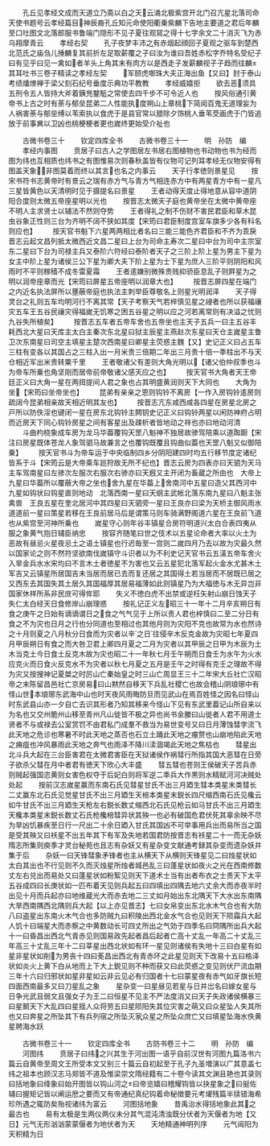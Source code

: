 <!-- { "loadSidebar": true } -->
　　孔丘见孝经文成而天道立乃斋以白之天云涌北极紫宫开北门召亢星北落司命天使书题号云孝经篇目神辰裔孔丘知元命使阳衢乗紫麟下告地主要道之君后年麟至口吐图文北落郎服书鲁端门隠形不见子夏往观冩之得十七字余文二十消灭飞为赤乌翔摩青云
　　孝经右契
　　孔子夜梦丰沛之有赤烟起顔回子夏观之驱车到楚西北范氏之庙刍儿捶麟复其前折左足取薪覆之子曰汝为谁曰吾姓赤松字乔特名受纪子曰有见乎曰见一禽如者羊头上角其末有肉方以是西走子发薪麟视子子趋而往麟其耳吐书三卷子精读之孝经左契
　　军颐虎啣珠大夫正海出鱼【又曰】封于泰山考绩燔燎禅于梁父刻石纪号垂度示典功平教教
　　孝经威嬉拒
　　欲去恶须具五刑令五人皆持大斧着銕兠鍪駈之常使去四千步不可令近人也
　　按风俗通引黄帝书上古之时有荼与郁垒昆弟二人性能执度朔山上章桃下简阅百鬼无道理妄为人祸害荼与郁垒缚以苇索执以食虎于是县官常以腊除夕饰桃人垂苇茭画虎于门皆追放于前事兾以卫凶也桃梗梗者更也嵗终更始受介祉也








　　古微书卷三十
　　钦定四库全书
　　古微书卷三十一
　　明　孙防　编
　　孝经内事图
　　贲居子曰古人之学图居左书居右图植物也书动物也书为经而图为纬也互相质也纬书之有图惟易次则春秋盖皆有仪物可记列耳孝经无仪物安得有图盖天象非图莫着而终以其言也名之内事云
　　天子行孝徳则景星见
　　按宋书符书志黄帝时有景云之瑞有赤方气与青方气相连赤方中有两星青方中有一星凡三星皆黄色以天清明时见于摄提名曰景星
　　王者动得天度止得地意从容中道阴阳合度则太微五帝座星明以光也
　　按晋志太微天子庭也黄帝坐在太微中黄帝座不明人主求贤士以辅法不然则夺势
　　王者得礼之制不伤财不害民君臣和草木昆虫谷象正性则三台为齐明不阔不狭如其度【宋筠曰君臣制度宫室车旗多少各有科名则应也】
　　按天官书魁下六星两两相比者名曰三能三能色齐君臣和不齐为乖戾晋志云起文昌列抵太微西近文昌二星曰上台为司命主寿次二星曰中台为司中主宗室东二星曰下台为司禄主兵又泰阶六符经曰泰阶者天子之三阶上阶上星为男主下星为女主中阶上星为诸侯三公下星为卿大夫下阶上星为士下星为庶人三阶平则阴阳和风雨时不平则稼穑不成冬雷夏霜
　　王者逺嫌别微殊贵贱抑骄臣息乱子则屛星为之明以润帝座章而光【宋筠曰屏星五帝座明以润章大也】
　　按晋志屏四星在端门之内近名执法屏所以壅蔽帝庭也执法主刺举臣尊敬名上则星光明润泽
　　天子得灵台之礼则五车均明河行不离其常【天子考察天气若梓慎见星之祲者也所以获福禳灾五车王五谷民禳灾得福嵗无饥寒之困五谷星之明以应之河若离常则有决溢之忧则九谷失所植矣】
　　按晋志五车者五帝车舍也五帝坐也主天子五兵一曰主五谷丰耗西北大星曰天库主太白主秦次东北星曰狱主辰星主燕赵次东星曰天仓主嵗星主鲁卫次东南星曰司空主填星主楚次西南星曰卿星主荧惑主魏【又】史记正义曰占五车三柱有变各以其国占之三柱入出一月米贵三倍期二年出三月贵十倍一秊柱出不与天仓相近军出米贵转粟千里
　　王者敬诸父有差则大角光明以【诸父伯仲叔季也斗为帝车所乗也角坚刚而居帝前帝敬诸父感天应之也】
　　按天官书大角者天王帝廷正义曰大角一星在两挕提间人君之象也占其明盛黄润则天下大同也
　　大角为坐【宋筠曰坐帝坐也】
　　昆弟有亲亲之恩则钩铃不离房【一作入房钩铃逺房则疏阔今昆弟相亲故天相近明其友也】
　　按晋志亢东咸西咸各四星在房星北房之戸所以防佚淫也键闭一星在房东北钩铃主闗钥史记正义曰钩铃两星以闲防神府占明而近房天下同心钩铃房星之间有客星出及疎析者皆地动之祥也亦曰地动河清
　　斗曲枃桡象成车房为龙马华葢覆钩天罡八魁神不独居故骖驾陪乘以道踟蹰【宋注曰房星既体苍龙人象驾驷马故兼言之也覆钩既覆且钩曲似葢也天罡八魁又似御陪乗】
　　按天官书斗为帝车运于中央临制四乡分阴阳建四时均五行移节度定诸纪皆系于斗【宋筠云是大帝乘车廵狩故无所不纪也】晋志云房为四表亦曰天驷为天马主车驾南星曰左骖次左服次右服次右骖亦曰天廐又主开闭为畜蔵之所由也　大帝上九星曰华葢所以覆蔽大帝之坐也舍九星在华葢上舍南河中五星曰造父其西河中九星如钩状曰钩星直则地动　北落西南一星曰天纲主武帐北落东南九星曰八魁主张禽兽　王良五星在奎北居河中其四星曰天驷旁一星曰王良亦曰梁为天桥主御风雨水道道前一星曰策星若移在王良前居马后是谓策马则车骑满野阁道六星在王良前飞道也从紫宫至河神所乗也
　　嵗星守心则年谷丰镇星合房符明道兴太白合表四夷从服之象黄气抱日辅臣纳忠
　　按容齐随笔曰世之伎术以五星论命者大率以火土为恶故有昼忌火星夜忌土之语土镇星也行迟毎至一宫则二嵗四月乃去以故为灾最久然以国家论之则不然符坚欲南伐嵗镇守斗识者以为不利史记天官书云五潢五帝车舍火入旱金兵水水宋均曰不言木土者徳星不为害也又云五星犯北落军起火金水尤甚木土军吉又云镇星所居国吉未当居而居已去而复还居之其国得土若当居而不居既已居之又西东去其国失其土居久其国福厚其居易福薄如此则镇星乃为大福徳与木无异岂非国家休祥所系非民庻可得侔耶
　　失义不徳白虎不出禁或逆枉矢射山崩日蚀天子失仁太白经天日食修岸山崩理惑
　　按礼记正义左昭三十一年十二月辛亥朔日有食之庚午之日始有谪谪谓日之食之气气见于上所以责人君也梓慎曰二至二分日有食之不为灾也日月之行也分同道也至相过也其他月则为灾阳不克也故常为水也然诗之十月则夏之八月秋分日食而为灾者以辛之日往侵辛木反克金故为灾昭七年夏四月甲辰朔日有食之而大咎卫君上卿四月夏之二月为灾者以其甲辰之日甲为木辰为土木当克土今日食土反克木故为灾也昭二十一年秋七月壬午朔而日食壬为水午为火水应克火而日食火反克水不为灾者以秋七月夏之五月是壬午之时得有克壬之理故不得为灾又按搜神记夏桀之时厉山亡秦始皇之时三山亡周显王三十二年宋大丘社亡汉昭帝之末陈留昌邑社亡京房易曰山黙然自移天下兵乱社稷亡也故会稽山阴琅琊中有怪山世本琅琊东武海中山也时天夜风雨晦防旦而见武山在焉百姓怪之因名曰怪山时东武县山亦一夕自亡去识其形者乃知其移来今怪山下见有东武里葢记山所自来以为名也又交州脆州山移至青州凡山徙皆不极之异也尚书金縢曰山徙者人君不用道士贤者不与或禄去公室赏罚不由君私门成羣不救当为易世变号又曰日月薄蚀彗孛流飞此天地之危诊也寒暑不时此天地之蒸否也石立土踊此天地之瘤赘也山崩地陷此天地之痈疽也冲风暴雨此天地之奔气也雨泽不降川渎涸竭此天地之焦枯也
　　彗星出北斗兵大起在三台臣害君在太微君害臣在天狱诸侯作祸彗行所指其国大恶彗在日旁子欲杀父彗在月中者君有徳天下欣心大丰盛
　　彗五彗也苍则王侯破天子苦兵赤则贼起强国恣黄则女害色权夺于后妃白则将军逆二秊兵大作黒则水精赋河河决贼处处起
　　按前汉志嵗星赢而东南石氏见彗星甘氏不出三月廼生彗本类星末类彗长二丈赢东北石氏见觉星甘氏不出三月廼生天棓本类星末鋭长四尺缩西南石氏见欃云如牛甘氏不出三月廼生天枪左右鋭长数丈缩西北石氏见枪云如马甘氏不出三月廼生天欃本类星末鋭长数丈石氏枪欃棓彗异状其殃一也必有破国危君伏死其辜余映不尽为旱凶饥暴疾至日行一尺出二十余日廼入甘氏其国凶不可举事用兵出而易所当之国是受其殃又曰袄星不出五年其下有军及失地若国君防按晋志有袄星二十一而无杂妖隋志所集则庾季才灵台秘苑也且志有杂妖又有星杂变文献通考録其杂变而遗杂妖并集于后
　　杂妖一曰天锋彗象矛锋者也主从横天下从横则天锋星见二曰烛星状如太白其出也不行见则不久而灭烛星所烛者城邑乱三曰蓬星状如夜火之光在西南修数丈左右兑出而易处又曰蓬星状如粉絮见则天下道术士当有出者布衣之士贵天下太平五谷成四曰长庚状如一匹布着天见则兵起五曰四填出四隅去地六丈余大而赤夜半时出见十月而兵起亦曰地维蔵光大而赤去地二三丈如月始出东北隅天下大水出东南隅大旱西南隅西北隅则兵大起【以上亦见晋志】七曰女帛变出东北水木气合也有大防八曰盗星出东南火木气合也多防贼九曰积陵出西北金水气合也见则天下陨霜兵大起人饥十曰端星大而赤察之中黄数动长可四丈所出之气効于四季名曰冏隅所出兵大起十一曰昏昌出西北气青赤见则国易政先起者昌后起者亡高十丈乱一年高二十丈乱三年高三十丈乱三年十二曰莘星出西北状如有环一星见则诸侯有失地十三曰白星有如星非星状如削为男丧十四曰莬昌出西北有青赤环之此星见则天下改易十五曰格泽状如炎火上黄下白从地而上下大上鋭见则不种而获又曰此荧惑之变见则伏尸流血期三年十六曰归邪状如星非星如云非云见必有归国者十七曰蒙星夜有赤气如牙旗长短四面西南最多又曰刀星乱之象
　　星杂变一曰星昼见若星与日并岀名曰嫁女星与日争光武且弱文且强女子为王二曰恒星不见主不严法度消又曰天子失政诸侯横暴三曰星鬭天下大乱四曰星揺人众将劳五曰星陨阳失其位灾害之萌又曰众星坠人失其所也又曰奔星之所坠其下有兵列宿之所坠灭家众星之所坠众庶亡又曰填星坠海水佚黄星聘海水跃













　　古微书卷三十一
　　钦定四库全书
　　古防书卷三十二
　　明　孙防　编
　　河图纬
　　贲居子曰纬之兴其生于河出图一语乎自前汉世有河图九篇洛书六篇云自黄帝至周文王所受本文又别三十篇云自初起至于孔子九圣増演以广其意盖七纬之祖本也顾汉志马郑皆不道及惟梁崇文隋经籍有二十卷今读其文渊且艳也其录则曰括地象曰绛象曰始开图皆以钩山河之曰帝览嬉曰稽耀钩皆以抉星象之曰挻佐辅曰握矩记皆以阐运厯之要而又有帝通纪真纪钩着命秘徴要元考燿残篇半牍错海希珍所遇之辄防矣殆视诸纬为富云
　　河图括地象
　　昔禹治水得括地象此其之最古也
　　易有太极是生两仪两仪未分其气混沌清浊既分伏者为天偃者为地【又日】元气无形汹汹蒙蒙偃者为地伏者为天
　　天地精通神明列序
　　元气闿阳为天积精为日
